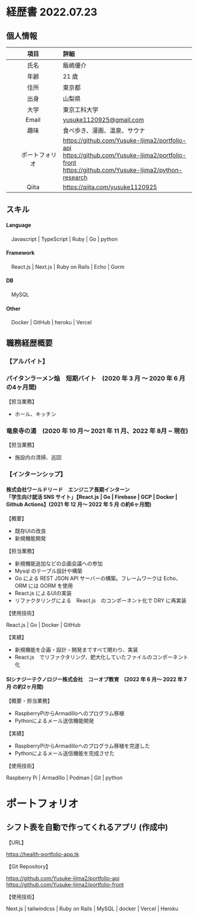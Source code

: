 # 経歴書 2022.07.23

## 個人情報

|      項目      | 詳細                                                                                     |
| :------------: | :--------------------------------------------------------------------------------------- |
|      氏名      | 飯嶋優介                                                                           |
|      年齢      | 21 歳                                                                                    |
|      住所      | 東京都                                                                                   |
|      出身      | 山梨県                                                                                   |
|      大学      | 東京工科大学                                                     |
|     Email      | yusuke1120925@gmail.com                                                                    |
|      趣味      | 食べ歩き、漫画、温泉、サウナ                                                      |
|  　　ポートフォリオ 　　| https://github.com/Yusuke-Ijima2/portfolio-api</br>https://github.com/Yusuke-Ijima2/portfolio-front<br>https://github.com/Yusuke-Ijima2/python-research |
|     Qiita      | https://qiita.com/yusuke1120925                                                               |

## スキル

#### Language

　Javascript | TypeScript | Ruby | Go | python

#### Framework

　React.js | Next.js | Ruby on Rails | Echo | Gorm 

#### DB

　MySQL

#### Other

　Docker | GitHub | heroku | Vercel 

## 職務経歴概要

### 【アルバイト】

### パイタンラーメン焔　短期バイト　(2020 年 3 月 〜 2020 年 6 月 の4ヶ月間)

【担当業務】

- ホール、キッチン

### 竜泉寺の湯　(2020 年 10 月〜 2021 年 11 月、2022 年 8月 ~ 現在)

【担当業務】

- 施設内の清掃、巡回

### 【インターンシップ】

#### 株式会社ワールドリード　エンジニア長期インターン<br>「学生向け就活 SNS サイト」【React.js | Go | Firebase | GCP | Docker | Github Actions】(2021 年 12 月〜 2022 年 5 月 の約6ヶ月間)

【概要】

- 既存UIの改良
- 新規機能開発

【担当業務】

- 新規機能追加などの企画会議への参加
- Mysql のテーブル設計や構築
- Go による REST JSON API サーバーの構築。フレームワークは Echo、ORM には GORM を使用
- React.js によるUIの実装
- リファクタリングによる　React.js　のコンポーネント化で DRY に再実装

【使用技術】

React.js | Go | Docker | GitHub

【実績】

- 新規機能を企画・設計・開発まですべて関わり、実装
- React.js　でリファクタリング、肥大化していたファイルのコンポーネント化

#### SIシナジーテクノロジー株式会社　コーオプ教育　(2022 年 6 月〜 2022 年 7 月 の約2ヶ月間)

【概要・担当業務】

- RaspberryPiからArmadilloへのプログラム移植
- Pythonによるメール送信機能開発

【実績】

- RaspberryPiからArmadilloへのプログラム移植を完遂した
- Pythonによるメール送信機能を完成させた

【使用技術】

Raspberry Pi | Armadillo | Podman | Git | python

# ポートフォリオ

## シフト表を自動で作ってくれるアプリ (作成中)

【URL】

https://health-portfolio-app.tk

【Git Repository】

https://github.com/Yusuke-Ijima2/portfolio-api</br>https://github.com/Yusuke-Ijima2/portfolio-front

【使用技術】

Next.js | tailwindcss | Ruby on Rails | MySQL | docker | Vercel | Heroku

